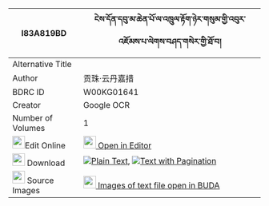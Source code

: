 |I83A819BD|ངེས་དོན་དབུ་མ་ཆེན་པོ་ལ་འཁྲུལ་རྟོག་ཉེར་གསུམ་གྱི་འབུར་འཇོམས་པ་ལེགས་བཤད་གསེར་གྱི་ཐོ་བ། 
| --- | --- 
|Alternative Title |
|Author| 贡珠·云丹嘉措
|BDRC ID | W00KG01641
|Creator | Google OCR
|Number of Volumes| 1
|<img width="25" src="https://img.icons8.com/color/25/000000/edit-property.png">Edit Online| [<img width="25" src="https://avatars.githubusercontent.com/u/45091458?s=200&v=4"> Open in Editor](http://editor.openpecha.org/I83A819BD)
|<img width="25" src="https://img.icons8.com/fluent/48/000000/download-2.png"/>  Download | [![](https://img.icons8.com/color/20/000000/txt.png)Plain Text](https://github.com/Openpecha/I83A819BD/releases/download/v1/ngedon_uma_chenpo_la_trul_tok__plain_I83A819BD.zip), [![](https://img.icons8.com/color/20/000000/txt.png)Text with Pagination](https://github.com/Openpecha/I83A819BD/releases/download/v1/ngedon_uma_chenpo_la_trul_tok__pages_I83A819BD.zip)
|<img width="25" src="https://img.icons8.com/plasticine/100/000000/pictures-folder.png"/>  Source Images | [<img width="25" src="https://library.bdrc.io/icons/BUDA-small.svg"> Images of text file open in BUDA](https://library.bdrc.io/show/bdr:W00KG01641)